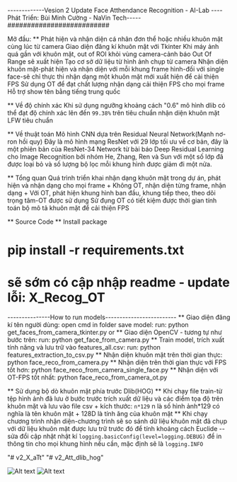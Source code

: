 -------------Vesion 2 Update Face Atthendance Recognition - AI-Lab
----Phát Triển: Bùi Minh Cường - NaVin Tech-----
##########################

Mở đầu:
** Phát hiện và nhận diện cá nhân đơn thể hoặc nhiều khuôn mặt cùng lúc từ camera
  Giao diện đăng kí khuôn mặt với Tkinter
  Khi máy ảnh quá gần với khuôn mặt, out of ROI khỏi vùng camera-cảnh báo Out Of Range sẽ xuất hiện
  Tạo cơ sở dữ liệu từ hình ảnh chụp từ camera
  Nhận diện khuôn mặt-phát hiện và nhận diện với mỗi khung frame hình-đối với single face-sẽ chỉ thực thi nhận dạng một khuôn mặt mới xuất hiện để cải thiện FPS
  Sử dụng OT để đạt chất lượng nhận dạng cải thiện FPS cho mọi frame 
  Hỗ trợ show tên bằng tiếng trung quốc

** Về độ chính xác
  Khi sử dụng ngưỡng khoảng cách "0.6" mô hình dlib có thể đạt độ chính xác lên đến ``99.38%`` trên tiêu chuẩn nhận diện khuôn mặt LFW tiêu chuẩn

** Về thuật toán
  Mô hình CNN dựa trên Residual Neural Network(Mạnh nơ-ron hồi quy)
  Đây là mô hình mạng ResNet với 29 lớp tối ưu
  về cơ bản, đây là một phiên bản của ResNet-34 Network từ bài báo Deep Residual Learning cho Image Recognition bởi nhóm He, Zhang, Ren và Sun với một số lớp đã được loại bỏ và số lượng bộ lọc mỗi khung hình được giảm đi một nửa.

** Tổng quan
   Quá trình triển khai nhận dạng khuôn mặt trong dự án, phát hiện và nhận dạng cho mọi frame
    + Không OT, nhận diện từng frame, nhận dạng
    + Với OT, phát hiện khung hình ban đầu, khung tiếp theo, theo dõi trọng tâm-OT được sử dụng
  Sử đụng OT có tiết kiệm được thời gian tính toán bộ mô tả khuôn mặt để cải thiện FPS

** Source Code
** Install package
 # pip install -r requirements.txt
 # sẽ sớm có cập nhập readme - update lỗi: X_Recog_OT
---------------How to run models-------------------------
** Giao diện đăng kí tên người dùng: open cmd in folder save model: run: python get_faces_from_camera_tkinter.py
or
** Giao diện OpenCV - tương tự như bước trên: run: python get_face_from_camera.py
** Train model, trích xuất tính năng và lưu trữ vào features_all.csv: run: python features_extraction_to_csv.py
** Nhận diện khuôn mặt trên thời gian thực: python face_reco_from_camera.py
** Nhận diện trên thời gian thực với FPS tốt hơn: python face_reco_from_camera_single_face.py
** Nhận diện với OT-FPS tốt nhất: python face_reco_from_camera_ot.py

** Sử dụng bộ dò khuôn mặt phía trước Dlib(HOG)
** Khi chạy file train-từ tệp hình ảnh đã lưu ở bước trước trích xuất dữ liệu và các điểm tọa độ trên khuôn mặt và lưu vào file csv
    + kích thước: ``n*129`` n là số hình ảnh*129 có nghĩa là tên khuôn mặt + 128D là tính ăng của khuôn mặt
** Khi chạy chương trình nhận diện-chương trình sẽ so sánh dữ liệu khuôn mặt đã chụp với dữ liệu khuôn mặt được lưu trữ trước đó để tính khoảng cách Euclide
-- sửa đổi cập nhật nhật kí ``logging.basicConfig(level=logging.DEBUG)`` để in thông tin cho mọi khung hình nếu cần, mặc định sẽ là ``logging.INFO``    

"# v2_X_aTt" 
"# v2_Att_dlib_hog" 

<img src="https://i.imgur.com/wT6B70A.png" alt="Alt text">
<img src="https://i.imgur.com/FLpVLtV.png" alt="Alt text">
